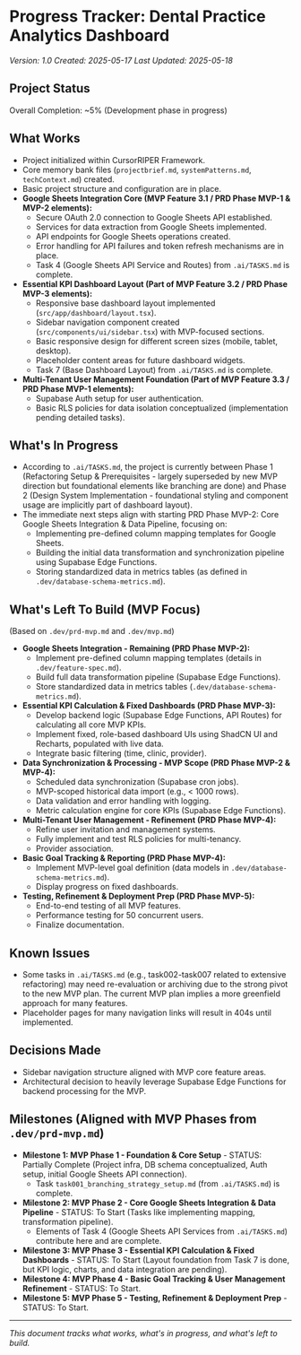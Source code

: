 # Progress Tracker: Dental Practice Analytics Dashboard
*Version: 1.0*
*Created: 2025-05-17*
*Last Updated: 2025-05-18*

## Project Status
Overall Completion: ~5% (Development phase in progress)

## What Works
- Project initialized within CursorRIPER Framework.
- Core memory bank files (`projectbrief.md`, `systemPatterns.md`, `techContext.md`) created.
- Basic project structure and configuration are in place.
- **Google Sheets Integration Core (MVP Feature 3.1 / PRD Phase MVP-1 & MVP-2 elements):**
    - Secure OAuth 2.0 connection to Google Sheets API established.
    - Services for data extraction from Google Sheets implemented.
    - API endpoints for Google Sheets operations created.
    - Error handling for API failures and token refresh mechanisms are in place.
    - Task 4 (Google Sheets API Service and Routes) from `.ai/TASKS.md` is complete.
- **Essential KPI Dashboard Layout (Part of MVP Feature 3.2 / PRD Phase MVP-3 elements):**
    - Responsive base dashboard layout implemented (`src/app/dashboard/layout.tsx`).
    - Sidebar navigation component created (`src/components/ui/sidebar.tsx`) with MVP-focused sections.
    - Basic responsive design for different screen sizes (mobile, tablet, desktop).
    - Placeholder content areas for future dashboard widgets.
    - Task 7 (Base Dashboard Layout) from `.ai/TASKS.md` is complete.
- **Multi-Tenant User Management Foundation (Part of MVP Feature 3.3 / PRD Phase MVP-1 elements):**
    - Supabase Auth setup for user authentication.
    - Basic RLS policies for data isolation conceptualized (implementation pending detailed tasks).

## What's In Progress
- According to `.ai/TASKS.md`, the project is currently between Phase 1 (Refactoring Setup & Prerequisites - largely superseded by new MVP direction but foundational elements like branching are done) and Phase 2 (Design System Implementation - foundational styling and component usage are implicitly part of dashboard layout).
- The immediate next steps align with starting PRD Phase MVP-2: Core Google Sheets Integration & Data Pipeline, focusing on: 
    - Implementing pre-defined column mapping templates for Google Sheets.
    - Building the initial data transformation and synchronization pipeline using Supabase Edge Functions.
    - Storing standardized data in metrics tables (as defined in `.dev/database-schema-metrics.md`).

## What's Left To Build (MVP Focus)
(Based on `.dev/prd-mvp.md` and `.dev/mvp.md`)

- **Google Sheets Integration - Remaining (PRD Phase MVP-2):**
    - Implement pre-defined column mapping templates (details in `.dev/feature-spec.md`).
    - Build full data transformation pipeline (Supabase Edge Functions).
    - Store standardized data in metrics tables (`.dev/database-schema-metrics.md`).
- **Essential KPI Calculation & Fixed Dashboards (PRD Phase MVP-3):**
    - Develop backend logic (Supabase Edge Functions, API Routes) for calculating all core MVP KPIs.
    - Implement fixed, role-based dashboard UIs using ShadCN UI and Recharts, populated with live data.
    - Integrate basic filtering (time, clinic, provider).
- **Data Synchronization & Processing - MVP Scope (PRD Phase MVP-2 & MVP-4):**
    - Scheduled data synchronization (Supabase cron jobs).
    - MVP-scoped historical data import (e.g., < 1000 rows).
    - Data validation and error handling with logging.
    - Metric calculation engine for core KPIs (Supabase Edge Functions).
- **Multi-Tenant User Management - Refinement (PRD Phase MVP-4):**
    - Refine user invitation and management systems.
    - Fully implement and test RLS policies for multi-tenancy.
    - Provider association.
- **Basic Goal Tracking & Reporting (PRD Phase MVP-4):**
    - Implement MVP-level goal definition (data models in `.dev/database-schema-metrics.md`).
    - Display progress on fixed dashboards.
- **Testing, Refinement & Deployment Prep (PRD Phase MVP-5):**
    - End-to-end testing of all MVP features.
    - Performance testing for 50 concurrent users.
    - Finalize documentation.

## Known Issues
- Some tasks in `.ai/TASKS.md` (e.g., task002-task007 related to extensive refactoring) may need re-evaluation or archiving due to the strong pivot to the new MVP plan. The current MVP plan implies a more greenfield approach for many features.
- Placeholder pages for many navigation links will result in 404s until implemented.

## Decisions Made
- Sidebar navigation structure aligned with MVP core feature areas.
- Architectural decision to heavily leverage Supabase Edge Functions for backend processing for the MVP.

## Milestones (Aligned with MVP Phases from `.dev/prd-mvp.md`)
- **Milestone 1: MVP Phase 1 - Foundation & Core Setup** - STATUS: Partially Complete (Project infra, DB schema conceptualized, Auth setup, initial Google Sheets API connection).
    - Task `task001_branching_strategy_setup.md` (from `.ai/TASKS.md`) is complete.
- **Milestone 2: MVP Phase 2 - Core Google Sheets Integration & Data Pipeline** - STATUS: To Start (Tasks like implementing mapping, transformation pipeline).
    - Elements of Task 4 (Google Sheets API Services from `.ai/TASKS.md`) contribute here and are complete.
- **Milestone 3: MVP Phase 3 - Essential KPI Calculation & Fixed Dashboards** - STATUS: To Start (Layout foundation from Task 7 is done, but KPI logic, charts, and data integration are pending).
- **Milestone 4: MVP Phase 4 - Basic Goal Tracking & User Management Refinement** - STATUS: To Start.
- **Milestone 5: MVP Phase 5 - Testing, Refinement & Deployment Prep** - STATUS: To Start.

---

*This document tracks what works, what's in progress, and what's left to build.* 